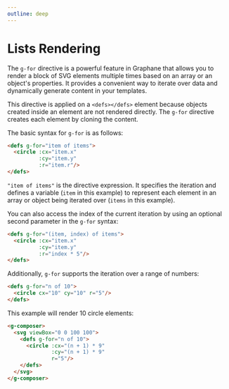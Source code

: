 ```yaml
---
outline: deep
---
```


# Lists Rendering

The `g-for` directive is a powerful feature in Graphane that allows you to render a block of SVG
elements multiple times based on an array or an object's properties. It provides a convenient way to
iterate over data and dynamically generate content in your templates.

This directive is applied on a `<defs></defs>` element because objects created inside an element are
not rendered directly. The `g-for` directive creates each element by cloning the content.

The basic syntax for `g-for` is as follows:

```html {1,5}
<defs g-for="item of items">
  <circle :cx="item.x" 
          :cy="item.y" 
          :r="item.r"/>
</defs>
```

`"item of items"` is the directive expression. It specifies the iteration and defines a
variable (`item` in this example) to represent each element in an array or object being iterated
over (`items` in this example).

You can also access the index of the current iteration by using an optional second parameter in the
`g-for` syntax:

```html {1,5}
<defs g-for="(item, index) of items">
  <circle :cx="item.x" 
          :cy="item.y"
          :r="index * 5"/>
</defs>
```

Additionally, `g-for` supports the iteration over a range of numbers:

```html {1,3}
<defs g-for="n of 10">
  <circle cx="10" cy="10" r="5"/>
</defs>
```

This example will render 10 circle elements:

```html {3,7}
<g-composer>
  <svg viewBox="0 0 100 100">
    <defs g-for="n of 10">
      <circle :cx="(n + 1) * 9" 
              :cy="(n + 1) * 9" 
              r="5"/>
    </defs>
  </svg>
</g-composer>
```

<g-composer>
  <svg viewBox="0 0 100 100">
    <defs g-for="n of 10">
      <circle g-bind:cx="(n + 1) * 9" g-bind:cy="(n + 1) * 9" r="5"/>
    </defs>
  </svg>
</g-composer>

